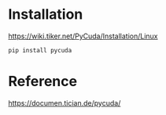 # Installation

<a href="https://wiki.tiker.net/PyCuda/Installation/Linux" target="_blank"> https://wiki.tiker.net/PyCuda/Installation/Linux </a>

```
pip install pycuda
```

# Reference

<a href="https://documen.tician.de/pycuda/" target="_blank"> https://documen.tician.de/pycuda/ </a>
